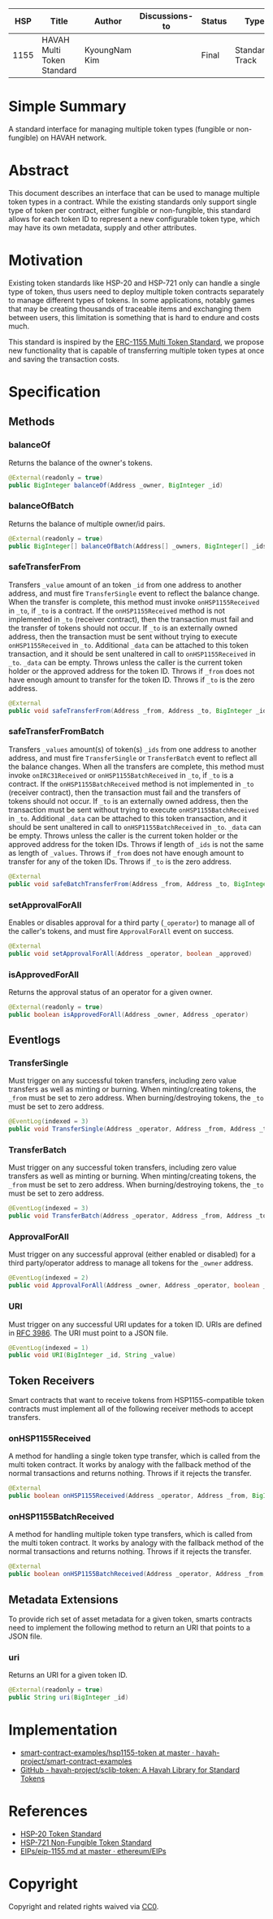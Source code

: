 | HSP  | Title                      | Author        | Discussions-to | Status | Type            | Category | Created |
|------|----------------------------|---------------|----------------|--------|-----------------|----------|---------|
| 1155 | HAVAH Multi Token Standard | KyoungNam Kim |                | Final  | Standards Track | Contract |         |

# Simple Summary
A standard interface for managing multiple token types (fungible or non-fungible) on HAVAH network.

# Abstract
This document describes an interface that can be used to manage multiple token types in a contract. While the existing standards only support single type of token per contract, either fungible or non-fungible, this standard allows for each token ID to represent a new configurable token type, which may have its own metadata, supply and other attributes.

# Motivation
Existing token standards like HSP-20 and HSP-721 only can handle a single type of token, thus users need to deploy multiple token contracts separately to manage different types of tokens. In some applications, notably games that may be creating thousands of traceable items and exchanging them between users, this limitation is something that is hard to endure and costs much.

This standard is inspired by the [ERC-1155 Multi Token Standard](https://github.com/ethereum/EIPs/blob/master/EIPS/eip-1155.md), we propose new functionality that is capable of transferring multiple token types at once and saving the transaction costs.

# Specification
## Methods
### balanceOf
Returns the balance of the owner's tokens.

```Java
@External(readonly = true)
public BigInteger balanceOf(Address _owner, BigInteger _id)
```

### balanceOfBatch
Returns the balance of multiple owner/id pairs.

```Java
@External(readonly = true)
public BigInteger[] balanceOfBatch(Address[] _owners, BigInteger[] _ids)
```

### safeTransferFrom
Transfers `_value` amount of an token `_id` from one address to another address, and must fire `TransferSingle` event to reflect the balance change. When the transfer is complete, this method must invoke `onHSP1155Received` in `_to`, if `_to` is a contract. If the `onHSP1155Received` method is not implemented in `_to` (receiver contract), then the transaction must fail and the transfer of tokens should not occur. If `_to` is an externally owned address, then the transaction must be sent without trying to execute `onHSP1155Received` in `_to`. Additional `_data` can be attached to this token transaction, and it should be sent unaltered in call to `onHSP1155Received` in `_to`. `_data` can be empty. Throws unless the caller is the current token holder or the approved address for the token ID. Throws if `_from` does not have enough amount to transfer for the token ID. Throws if `_to` is the zero address.

```Java
@External
public void safeTransferFrom(Address _from, Address _to, BigInteger _id, BigInteger _value, @Optional byte[] _data)
```

### safeTransferFromBatch
Transfers `_values` amount(s) of token(s) `_ids` from one address to another address, and must fire `TransferSingle` or `TransferBatch` event to reflect all the balance changes. When all the transfers are complete, this method must invoke `onIRC31Received` or `onHSP1155BatchReceived` in `_to`, if `_to` is a contract. If the `onHSP1155BatchReceived` method is not implemented in `_to` (receiver contract), then the transaction must fail and the transfers of tokens should not occur. If `_to` is an externally owned address, then the transaction must be sent without trying to execute `onHSP1155BatchReceived` in `_to`. Additional `_data` can be attached to this token transaction, and it should be sent unaltered in call to `onHSP1155BatchReceived` in `_to`. `_data` can be empty. Throws unless the caller is the current token holder or the approved address for the token IDs. Throws if length of `_ids` is not the same as length of `_values`. Throws if `_from` does not have enough amount to transfer for any of the token IDs. Throws if `_to` is the zero address.

```Java
@External
public void safeBatchTransferFrom(Address _from, Address _to, BigInteger[] _ids, BigInteger[] _values, @Optional byte[] _data)
```

### setApprovalForAll
Enables or disables approval for a third party (`_operator`) to manage all of the caller's tokens, and must fire `ApprovalForAll` event on success.

```Java
@External
public void setApprovalForAll(Address _operator, boolean _approved)
```

### isApprovedForAll
Returns the approval status of an operator for a given owner.

```Java
@External(readonly = true)
public boolean isApprovedForAll(Address _owner, Address _operator)
```


## Eventlogs
### TransferSingle
Must trigger on any successful token transfers, including zero value transfers as well as minting or burning. When minting/creating tokens, the `_from` must be set to zero address. When burning/destroying tokens, the `_to` must be set to zero address.

```Java
@EventLog(indexed = 3)
public void TransferSingle(Address _operator, Address _from, Address _to, BigInteger _id, BigInteger _value)
```

### TransferBatch
Must trigger on any successful token transfers, including zero value transfers as well as minting or burning. When minting/creating tokens, the `_from` must be set to zero address. When burning/destroying tokens, the `_to` must be set to zero address.

```Java
@EventLog(indexed = 3)
public void TransferBatch(Address _operator, Address _from, Address _to, byte[] _ids, byte[] _values)
```

### ApprovalForAll
Must trigger on any successful approval (either enabled or disabled) for a third party/operator address to manage all tokens for the `_owner` address.

```Java
@EventLog(indexed = 2)
public void ApprovalForAll(Address _owner, Address _operator, boolean _approved)
```

### URI
Must trigger on any successful URI updates for a token ID. URIs are defined in [RFC 3986](https://www.rfc-editor.org/rfc/rfc3986). The URI must point to a JSON file.

```Java
@EventLog(indexed = 1)
public void URI(BigInteger _id, String _value)
```

## Token Receivers
Smart contracts that want to receive tokens from HSP1155-compatible token contracts must implement all of the following receiver methods to accept transfers.

### onHSP1155Received

A method for handling a single token type transfer, which is called from the multi token contract. It works by analogy with the fallback method of the normal transactions and returns nothing. Throws if it rejects the transfer.

```Java
@External
public boolean onHSP1155Received(Address _operator, Address _from, BigInteger _id, BigInteger _value, byte[] _data)
```

### onHSP1155BatchReceived

A method for handling multiple token type transfers, which is called from the multi token contract. It works by analogy with the fallback method of the normal transactions and returns nothing. Throws if it rejects the transfer.

```Java
@External
public boolean onHSP1155BatchReceived(Address _operator, Address _from, BigInteger[] _ids, BigInteger[] _values, byte[] _data)
```

## Metadata Extensions
To provide rich set of asset metadata for a given token, smarts contracts need to implement the following method to return an URI that points to a JSON file.

### uri

Returns an URI for a given token ID.

```Java
@External(readonly = true)
public String uri(BigInteger _id)
```

# Implementation
- [smart-contract-examples/hsp1155-token at master · havah-project/smart-contract-examples ](https://github.com/havah-project/smart-contract-examples/tree/master/hsp1155-token)
- [GitHub - havah-project/sclib-token: A Havah Library for Standard Tokens](https://github.com/havah-project/sclib-token) 

# References
- [HSP-20 Token Standard](HSP-20.md)
- [HSP-721 Non-Fungible Token Standard](HSP-721.md)
- [EIPs/eip-1155.md at master · ethereum/EIPs](https://github.com/ethereum/EIPs/blob/master/EIPS/eip-1155.md)

# Copyright
Copyright and related rights waived via [CC0](https://creativecommons.org/publicdomain/zero/1.0).